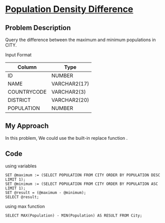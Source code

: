 # [Population Density Difference](https://www.hackerrank.com/challenges/population-density-difference/problem)

## Problem Description 
Query the difference between the maximum and minimum populations in CITY.

Input Format

| Column                    | Type                       | 
| --------------------------| ---------------------------|
| ID                        | NUMBER                     |
| NAME                      | VARCHAR2(17)               |
| COUNTRYCODE               | VARCHAR2(3)                |
| DISTRICT                  | VARCHAR2(20)               |
| POPULATION                | NUMBER                     |




## My Approach

In this problem, We could use the built-in replace function . 

## Code 
using variables
```
SET @maximum := (SELECT POPULATION FROM CITY ORDER BY POPULATION DESC LIMIT 1);
SET @minimum := (SELECT POPULATION FROM CITY ORDER BY POPULATION ASC LIMIT 1);
SET @result = (@maximum - @minimum);
SELECT @result;
```
using max function 
```
SELECT MAX(Population) - MIN(Population) AS RESULT FROM City;
```